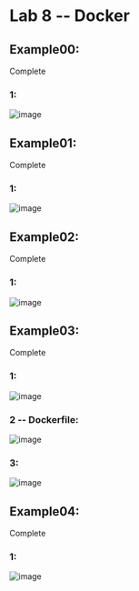 # Lab 8 -- Docker
## Example00:
Complete
### 1:
![image](https://user-images.githubusercontent.com/40222287/114120912-71c56400-98bb-11eb-8e22-ded3e69e58aa.png)




## Example01:
Complete
### 1:
![image](https://user-images.githubusercontent.com/40222287/114121503-78081000-98bc-11eb-92f8-163eef6fb1ab.png)



## Example02:
Complete
### 1:
![image](https://user-images.githubusercontent.com/40222287/114121599-a128a080-98bc-11eb-9669-44a80091d346.png)




## Example03:
Complete
### 1:
![image](https://user-images.githubusercontent.com/40222287/114121719-dc2ad400-98bc-11eb-9110-882225c1dbbc.png)

### 2 -- Dockerfile:
![image](https://user-images.githubusercontent.com/40222287/114121950-552a2b80-98bd-11eb-92d7-fbcac8c3102f.png)


### 3: 
![image](https://user-images.githubusercontent.com/40222287/114122064-84409d00-98bd-11eb-8b00-a4fbd47136d8.png)




## Example04:
Complete
### 1:
![image](https://user-images.githubusercontent.com/40222287/114122173-b81bc280-98bd-11eb-9db1-5f2b3c59c3de.png)



